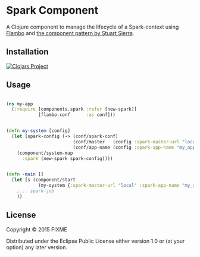 # Spark Component

A Clojure component to manage the lifecycle of a Spark-context using
[Flambo](https://github.com/yieldbot/flambo) and [the component
pattern by Stuart Sierra](https://github.com/stuartsierra/component).

## Installation

[![Clojars Project](http://clojars.org/vita-io/spark-component/latest-version.svg)](http://clojars.org/vita-io/spark-component)

## Usage

```clojure

(ns my-app
  (:require [components.spark :refer [new-spark]]
            [flambo.conf      :as conf]))


(defn my-system [config]
  (let [spark-config (-> (conf/spark-conf)
                         (conf/master   (config :spark-master-url "local"))
                         (conf/app-name (config :spark-app-name "my_app")))]
    (component/system-map
      :spark (new-spark spark-config))))


(defn -main []
  (let [s (component/start
            (my-system {:spark-master-url "local" :spark-app-name "my_app"}))]
    ;... spark-job
    ))

```

## License

Copyright © 2015 FIXME

Distributed under the Eclipse Public License either version 1.0 or (at
your option) any later version.
